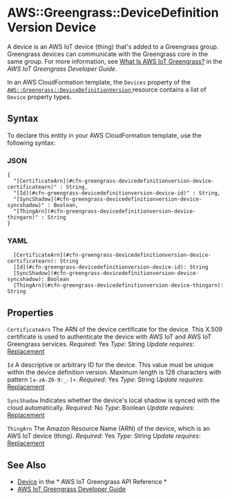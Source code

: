 # AWS::Greengrass::DeviceDefinitionVersion Device<a name="aws-properties-greengrass-devicedefinitionversion-device"></a>

<a name="aws-properties-greengrass-devicedefinitionversion-device-description"></a> A device is an AWS IoT device \(thing\) that's added to a Greengrass group\. Greengrass devices can communicate with the Greengrass core in the same group\. For more information, see [What Is AWS IoT Greengrass?](https://docs.aws.amazon.com/greengrass/latest/developerguide/what-is-gg.html) in the *AWS IoT Greengrass Developer Guide*\.

<a name="aws-properties-greengrass-devicedefinitionversion-device-inheritance"></a> In an AWS CloudFormation template, the `Devices` property of the [ `AWS::Greengrass::DeviceDefinitionVersion` ](https://docs.aws.amazon.com/AWSCloudFormation/latest/UserGuide/aws-resource-greengrass-devicedefinitionversion.html) resource contains a list of `Device` property types\.

## Syntax<a name="aws-properties-greengrass-devicedefinitionversion-device-syntax"></a>

To declare this entity in your AWS CloudFormation template, use the following syntax:

### JSON<a name="aws-properties-greengrass-devicedefinitionversion-device-syntax.json"></a>

```
{
  "[CertificateArn](#cfn-greengrass-devicedefinitionversion-device-certificatearn)" : String,
  "[Id](#cfn-greengrass-devicedefinitionversion-device-id)" : String,
  "[SyncShadow](#cfn-greengrass-devicedefinitionversion-device-syncshadow)" : Boolean,
  "[ThingArn](#cfn-greengrass-devicedefinitionversion-device-thingarn)" : String
}
```

### YAML<a name="aws-properties-greengrass-devicedefinitionversion-device-syntax.yaml"></a>

```
  [CertificateArn](#cfn-greengrass-devicedefinitionversion-device-certificatearn): String
  [Id](#cfn-greengrass-devicedefinitionversion-device-id): String
  [SyncShadow](#cfn-greengrass-devicedefinitionversion-device-syncshadow): Boolean
  [ThingArn](#cfn-greengrass-devicedefinitionversion-device-thingarn): String
```

## Properties<a name="aws-properties-greengrass-devicedefinitionversion-device-properties"></a>

`CertificateArn`  <a name="cfn-greengrass-devicedefinitionversion-device-certificatearn"></a>
The ARN of the device certificate for the device\. This X\.509 certificate is used to authenticate the device with AWS IoT and AWS IoT Greengrass services\.
*Required*: Yes
*Type*: String
*Update requires*: [Replacement](https://docs.aws.amazon.com/AWSCloudFormation/latest/UserGuide/using-cfn-updating-stacks-update-behaviors.html#update-replacement)

`Id`  <a name="cfn-greengrass-devicedefinitionversion-device-id"></a>
A descriptive or arbitrary ID for the device\. This value must be unique within the device definition version\. Maximum length is 128 characters with pattern `[a-zA-Z0-9:_-]+`\.
*Required*: Yes
*Type*: String
*Update requires*: [Replacement](https://docs.aws.amazon.com/AWSCloudFormation/latest/UserGuide/using-cfn-updating-stacks-update-behaviors.html#update-replacement)

`SyncShadow`  <a name="cfn-greengrass-devicedefinitionversion-device-syncshadow"></a>
Indicates whether the device's local shadow is synced with the cloud automatically\.
*Required*: No
*Type*: Boolean
*Update requires*: [Replacement](https://docs.aws.amazon.com/AWSCloudFormation/latest/UserGuide/using-cfn-updating-stacks-update-behaviors.html#update-replacement)

`ThingArn`  <a name="cfn-greengrass-devicedefinitionversion-device-thingarn"></a>
The Amazon Resource Name \(ARN\) of the device, which is an AWS IoT device \(thing\)\.
*Required*: Yes
*Type*: String
*Update requires*: [Replacement](https://docs.aws.amazon.com/AWSCloudFormation/latest/UserGuide/using-cfn-updating-stacks-update-behaviors.html#update-replacement)

## See Also<a name="aws-properties-greengrass-devicedefinitionversion-device--seealso"></a>
+  [Device](https://docs.aws.amazon.com/greengrass/latest/apireference/definitions-device.html) in the * AWS IoT Greengrass API Reference *
+  [AWS IoT Greengrass Developer Guide](https://docs.aws.amazon.com/greengrass/latest/developerguide/)
